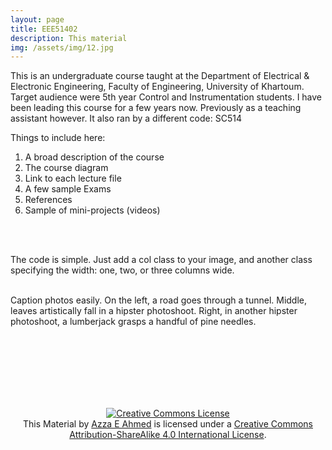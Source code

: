```yaml
---
layout: page
title: EEE51402 
description: This material 
img: /assets/img/12.jpg
---
```


This is an undergraduate course taught at the Department of Electrical & Electronic Engineering, Faculty of Engineering, University of Khartoum. Target audience were 5th year Control and Instrumentation students. I have been leading this course for a few years now. Previously as a teaching assistant however. It also ran by a different code: SC514


Things to include here:
1. A broad description of the course
1. The course diagram
0. Link to each lecture file
1. A few sample Exams
2. References
4. Sample of mini-projects (videos)


<br/><br/>

The code is simple. Just add a col class to your image, and another class specifying the width: one, two, or three columns wide. 
<div class="img_row">
    <img class="col one left" src="{{ site.baseurl }}/assets/img/1.jpg" alt="" title="example image"/>
    <img class="col one left" src="{{ site.baseurl }}/assets/img/2.jpg" alt="" title="example image"/>
    <img class="col one left" src="{{ site.baseurl }}/assets/img/3.jpg" alt="" title="example image"/>
</div>
<div class="col three caption">
    Caption photos easily. On the left, a road goes through a tunnel. Middle, leaves artistically fall in a hipster photoshoot. Right, in another hipster photoshoot, a lumberjack grasps a handful of pine needles.
</div>

<br/><br/>
<br/><br/>
<br/><br/>

<center>
<a rel="license" href="http://creativecommons.org/licenses/by-sa/4.0/"><img alt="Creative Commons License" style="border-width:0" src="https://i.creativecommons.org/l/by-sa/4.0/88x31.png" /></a><br /><span xmlns:dct="http://purl.org/dc/terms/" property="dct:title">This Material</span> by <a xmlns:cc="http://creativecommons.org/ns#" href="http://zo0z.github.io" property="cc:attributionName" rel="cc:attributionURL">Azza E Ahmed</a> is licensed under a <a rel="license" href="http://creativecommons.org/licenses/by-sa/4.0/">Creative Commons Attribution-ShareAlike 4.0 International License</a>.
</center>

<center>
<i class="fab fa-creative-commons-by fa-2x"></i>
<i class="fab fa-creative-commons-sa fa-2x"></i>
</center>
